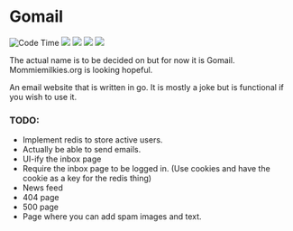 # Gomail

<img alt="Code Time" src="https://img.shields.io/endpoint?style=flat&url=https://codetime-api.datreks.com/badge/3323?logoColor=white%26project=%26recentMS=0%26showProject=true" />
<img src="https://img.shields.io/github/go-mod/go-version/ReCore-sys/goemail" />
<img src="https://img.shields.io/github/last-commit/ReCore-sys/goemail" /> <img src="https://img.shields.io/github/languages/code-size/ReCore-sys/goemail" />
<img src="https://img.shields.io/badge/Location-Your%20Mother's%20house-success">

The actual name is to be decided on but for now it is Gomail. Mommiemilkies.org is looking hopeful.

An email website that is written in go. It is mostly a joke but is functional if you wish to use it.

### TODO:

- Implement redis to store active users.
- Actually be able to send emails.
- UI-ify the inbox page
- Require the inbox page to be logged in. (Use cookies and have the cookie as a key for the redis thing)
- News feed
- 404 page
- 500 page
- Page where you can add spam images and text.
